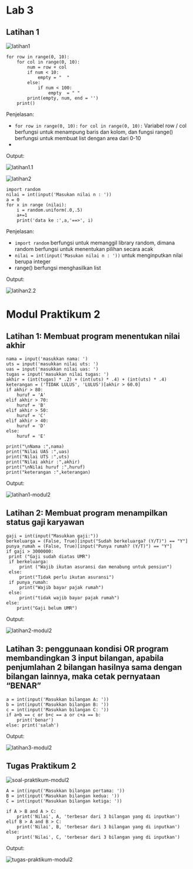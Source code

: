 # Lab 3
## Latihan 1
![latihan1](assets/img/lab3/1.png)

```
for row in range(0, 10):
    for col in range(0, 10):
        num = row + col
        if num < 10:
            empty = "  "
        else:
            if num < 100:
                empty  = " "
        print(empty, num, end = '')
    print()
```
Penjelasan:
* ``for row in range(0, 10):`` ``for col in range(0, 10):`` Variabel row / col berfungsi untuk menampung baris dan kolom, dan fungsi range() berfungsi untuk membuat list dengan area dari 0-10
* 

Output:

![latihan1.1](assets/img/lab3/1.1.png)

![latihan2](assets/img/lab3/2.png)

```
import random
nilai = int(input('Masukan nilai n : '))
a = 0
for x in range (nilai):
    i = random.uniform(.0,.5)
    a+=1
    print('data ke :',a,'==>', i)
```
Penjelasan:
* ``import random`` berfungsi untuk memanggil library random, dimana random berfungsi untuk menentukan pilihan secara acak
* ``nilai = int(input('Masukan nilai n : '))`` untuk menginputkan nilai berupa integer
* range() berfungsi menghasilkan list

Output:

![latihan2.2](assets/img/lab3/2.2.png)

# Modul Praktikum 2
## Latihan 1: Membuat program menentukan nilai akhir
```
nama = input('masukkan nama: ')
uts = input('masukkan nilai uts: ')
uas = input('masukkan nilai uas: ')
tugas = input('masukkan nilai tugas: ')
akhir = (int(tugas) * .2) + (int(uts) * .4) + (int(uts) * .4)
keterangan = ('TIDAK LULUS', 'LULUS')[akhir > 60.0]
if akhir > 80:
    huruf = 'A'
elif akhir > 70:
    huruf = 'B'
elif akhir > 50:
    huruf = 'C'
elif akhir > 40:
    huruf = 'D'
else:
    huruf = 'E'

print("\nNama :",nama) 
print("Nilai UAS :",uas) 
print("Nilai UTS :",uts) 
print("Nilai akhir :",akhir) 
print("\nNilai huruf :",huruf) 
print("keterangan :",keterangan) 

```
Output:

![latihan1-modul2](assets/img/praktikum-2/1.png)

## Latihan 2: Membuat program menampilkan status gaji karyawan

```
gaji = int(input("Masukkan gaji:"))
berkeluarga = (False, True)[input("Sudah berkeluarga? (Y/T)") == "Y"]
punya_rumah = (False, True)[input("Punya rumah? (Y/T)") == "Y"]
if gaji > 3000000:
 print ("Gaji sudah diatas UMR")
 if berkeluarga:
     print ("Wajib ikutan asuransi dan menabung untuk pensiun")
 else:
     print("Tidak perlu ikutan asuransi")
 if punya_rumah:
     print("Wajib bayar pajak rumah")
 else:
     print("tidak wajib bayar pajak rumah")
else:
    print("Gaji belum UMR")
```
Output:

![latihan2-modul2](assets/img/praktikum-2/2.png)

## Latihan 3: penggunaan kondisi OR program membandingkan 3 input bilangan, apabila penjumlahan 2 bilangan hasilnya sama dengan bilangan lainnya, maka cetak pernyataan “BENAR”

```
a = int(input('Masukkan bilangan A: '))
b = int(input('Masukkan bilangan B: '))
c = int(input('Masukkan bilangan C: '))
if a+b == c or b+c == a or c+a == b:
    print('benar')
else: print('salah')
```
Output:

![latihan3-modul2](assets/img/praktikum-2/3.png)

## Tugas Praktikum 2
![soal-praktikum-modul2](assets/img/praktikum-2/4.png)

```
A = int(input('Masukkan bilangan pertama: '))
B = int(input('Masukkan bilangan kedua: '))
C = int(input('Masukkan bilangan ketiga: '))

if A > B and A > C:
    print('Nilai', A, 'terbesar dari 3 bilangan yang di inputkan')
elif B > A and B > C:
    print('Nilai', B, 'terbesar dari 3 bilangan yang di inputkan')
else:
    print('Nilai', C, 'terbesar dari 3 bilangan yang di inputkan')
```
Output:

![tugas-praktikum-modul2](assets/img/praktikum-2/5.png)

